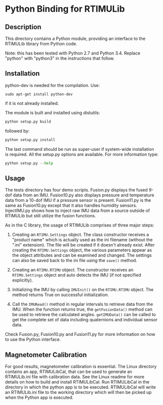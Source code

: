 Python Binding for RTIMULib
===========================

Description
-----------
This directory contains a Python module, providing an interface to the RTIMULib library
from Python code.

Note: this has been tested with Python 2.7 and Python 3.4. Replace "python" with "python3" in the instructions that follow.

Installation
------------

python-dev is needed for the compilation. Use:
```
sudo apt-get install python-dev
```

if it is not already installed.

The module is built and installed using distutils:
```python
python setup.py build
```   

followed by:
```python
python setup.py install
```

The last command should be run as super-user if system-wide installation is required. All the
setup.py options are available. For more information type:
```python
python setup.py --help
```


Usage
-----

The tests directory has four demo scripts. Fusion.py displays the fused 9-dof data from an IMU. Fusion10.py also displays pressure and temperature data from a 10-dof IMU if a pressure sensor is present. Fusion11.py is the same as Fusion10.py except that it also handles humidity sensors. InjectIMU.py shows how to inject raw IMU data from a source outside of RTIMULib but still utilize the fusion functions.

As in the C library, the usage of RTIMULib comprises of three major steps:

1. Creating an `RTIMU.Settings` object. The class constructor receives a "product name" which is
   actually used as the ini filename (without the ".ini" extension). The file will be
   created if it doesn't already exist. After creating the `RTIMU.Settings` object, the various
   parameters appear as the object attributes and can be examined and changed. 
   The settings can also be saved back to the ini file using the `save()` method.
   
2. Creating an `RTIMU.RTIMU` object. The constructor receives an `RTIMU.Settings` object and auto detects
   the IMU (if not specified explicitly).
   
3. Initializing the IMU by calling `IMUInit()` on the `RTIMU.RTIMU` object. The method returns True on
   successful initialization.
   
4. Call the `IMURead()` method in regular intervals to retrieve data from the IMU. When the function returns
   true, the `getFusionData()` method can be used to retrieve the calculated angles. `getIMUData()` can be called
   to get the complete set of data including quaternions and individual sensor data.
   
Check Fusion.py, Fusion10.py and Fusion11.py for more information on how to use the Python interface.

Magnetometer Calibration
------------------------

For good results, magnetometer calibration is essential. The Linux directory contains an app, RTIMULibCal, that can be used to generate an RTIMULib.ini file with calibration data. See the Linux readme for more details on how to build and install RTIMULibCal. Run RTIMULibCal in the directory in which the python app is to be executed. RTIMULibCal will write an RTIMULib.ini file to the working directory which will then be picked up when the Python app is executed.

